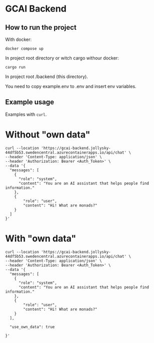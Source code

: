 # GCAI Backend

## How to run the project

With docker: 

```
docker compose up
```
In project root directory or witch cargo withour docker:

```
cargo run
```

In project root /backend (this directory).

You need to copy example.env to .env and insert env variables.


## Example usage
Examples with `curl`.

# Without "own data"

```
curl --location 'https://gcai-backend.jollysky-44df5b53.swedencentral.azurecontainerapps.io/api/chat' \
--header 'Content-Type: application/json' \
--header 'Authorization: Bearer <Auth_Token>' \
--data '{
  "messages": [
    {
      "role": "system",
      "content": "You are an AI assistant that helps people find information."
    },
    {
        "role": "user",
        "content": "Hi! What are monads?"
    }
  ]
}'
```

# With "own data"

```
curl --location 'https://gcai-backend.jollysky-44df5b53.swedencentral.azurecontainerapps.io/api/chat' \
--header 'Content-Type: application/json' \
--header 'Authorization: Bearer <Auth_Token>' \
--data '{
  "messages": [
    {
      "role": "system",
      "content": "You are an AI assistant that helps people find information."
    },
    {
        "role": "user",
        "content": "Hi! What are monads?"
    }
  ],

  "use_own_data": true

}'
```



